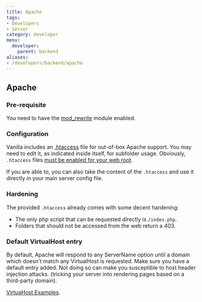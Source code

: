 ```yaml
---
title: Apache
tags:
- Developers
- Server
category: developer
menu:
  developer:
    parent: backend
aliases:
- /developers/backend/apache
---
```

## Apache

### Pre-requisite

You need to have the [mod_rewrite](http://httpd.apache.org/docs/current/mod/mod_rewrite.html) module enabled.

### Configuration

Vanilla includes an [.htaccess](https://github.com/vanilla/vanilla/blob/master/.htaccess.dist)
file for out-of-box Apache support.
You may need to edit it, as indicated inside itself, for subfolder usage.
Obviously, `.htaccess` files [must be enabled for your web root](http://httpd.apache.org/docs/current/howto/htaccess.html).

If you are able to, you can also take the content of the `.htaccess` and use it directly in your main server config file.

### Hardening

The provided `.htaccess` already comes with some decent hardening:

- The only php script that can be requested directly is `/index.php`.
- Folders that should not be accessed from the web return a 403.

### Default VirtualHost entry

By default, Apache will respond to any ServerName option until a domain which doesn't match any VirtualHost is requested.
Make sure you have a default entry added. Not doing so can make you susceptible to host header injection attacks.
(tricking your server into rendering pages based on a third-party domain).

[VirtuaHost Examples](https://httpd.apache.org/docs/2.4/vhosts/examples.html).
